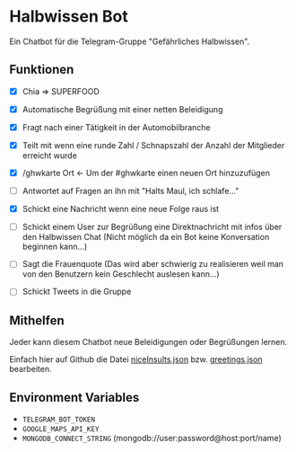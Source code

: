 # Halbwissen Bot

Ein Chatbot für die Telegram-Gruppe "Gefährliches Halbwissen".

## Funktionen
- [x] Chia => SUPERFOOD
- [x] Automatische Begrüßung mit einer netten Beleidigung
- [x] Fragt nach einer Tätigkeit in der Automobilbranche
- [x] Teilt mit wenn eine runde Zahl / Schnapszahl der Anzahl der Mitglieder erreicht wurde
- [x] /ghwkarte Ort <- Um der #ghwkarte einen neuen Ort hinzuzufügen
- [ ] Antwortet auf Fragen an ihn mit "Halts Maul, ich schlafe..."
- [x] Schickt eine Nachricht wenn eine neue Folge raus ist
- [ ] Schickt einem User zur Begrüßung eine Direktnachricht mit infos über den Halbwissen Chat (Nicht möglich da ein Bot keine Konversation beginnen kann...)
- [ ] Sagt die Frauenquote (Das wird aber schwierig zu realisieren weil man von den Benutzern kein Geschlecht auslesen kann...)
- [ ] Schickt Tweets in die Gruppe


## Mithelfen
Jeder kann diesem Chatbot neue Beleidigungen oder Begrüßungen lernen.

Einfach hier auf Github die Datei 
[niceInsults.json](https://github.com/bahuma/halbwissenbot/edit/master/niceInsults.json)
bzw. [greetings.json](https://github.com/bahuma/halbwissenbot/edit/master/greetings.json)
bearbeiten.

## Environment Variables
- `TELEGRAM_BOT_TOKEN`
- `GOOGLE_MAPS_API_KEY`
- `MONGODB_CONNECT_STRING` (mongodb://user:password@host:port/name)
